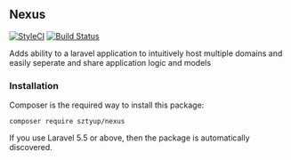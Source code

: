 ## Nexus

[![StyleCI](https://styleci.io/repos/112213317/shield?branch=master)](https://styleci.io/repos/112213317)
[![Build Status](https://travis-ci.org/sztyup/nexus.svg?branch=master)](https://travis-ci.org/sztyup/nexus)

Adds ability to a laravel application to intuitively host multiple domains
and easily seperate and share application logic and models 

### Installation

Composer is the required way to install this package: 

    composer require sztyup/nexus
    
If you use Laravel 5.5 or above, then the package is automatically discovered.
